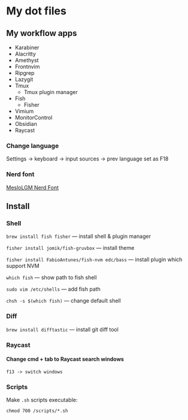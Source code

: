 # My dot files

## My workflow apps

- Karabiner
- Alacritty
- Amethyst
- Frontnvim
- Ripgrep
- Lazygit
- Tmux
  - Tmux plugin manager
- Fish
  - Fisher
- Vimium
- MonitorControl
- Obsidian
- Raycast

### Change language

Settings -> keyboard -> input sources -> prev language set as F18

### Nerd font

[MesloLGM Nerd Font](https://www.nerdfonts.com/font-downloads)

## Install

### Shell

`brew install fish fisher` — install shell & plugin manager

`fisher install jomik/fish-gruvbox` — install theme

`fisher install FabioAntunes/fish-nvm edc/bass` — install plugin which support NVM

`which fish` — show path to fish shell

`sudo vim /etc/shells` — add fish path

`chsh -s $(which fish)` — change default shell

### Diff

`brew install difftastic` — install git diff tool

### Raycast

#### Change cmd + tab to Raycast search windows

`f13 -> switch windows`

### Scripts

Make `.sh` scripts executable:

`chmod 700 /scripts/*.sh`
